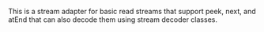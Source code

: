 This is a stream adapter for basic read streams that support peek, next, and atEnd that can also decode them using stream decoder classes.